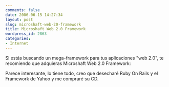 ```yaml
---
comments: false
date: 2006-06-15 14:27:34
layout: post
slug: microshaft-web-20-framework
title: Microshaft Web 2.0 Framework
wordpress_id: 2863
categories:
- Internet
---
```


Si estás buscando un mega-framework para tus aplicaciones "web 2.0", te recomiendo que adquieras Microshaft Web 2.0 Framework:







Parece interesante, lo tiene todo, creo que desecharé Ruby On Rails y el Framework de Yahoo y me compraré su CD.
